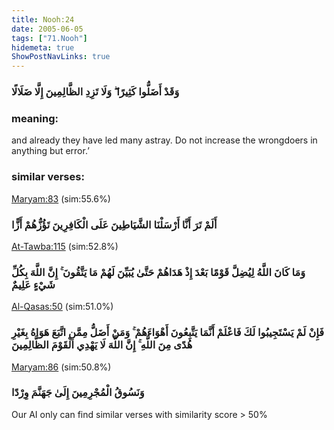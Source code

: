```yaml
---
title: Nooh:24
date: 2005-06-05
tags: ["71.Nooh"]
hidemeta: true 
ShowPostNavLinks: true 
---
```

### وَقَدْ أَضَلُّوا كَثِيرًا ۖ وَلَا تَزِدِ الظَّالِمِينَ إِلَّا ضَلَالًا
### meaning: 
and already they have led many astray. Do not increase the wrongdoers in anything but error.’
### similar verses: 

[Maryam:83](/19/83) (sim:55.6%)

### أَلَمْ تَرَ أَنَّا أَرْسَلْنَا الشَّيَاطِينَ عَلَى الْكَافِرِينَ تَؤُزُّهُمْ أَزًّا

[At-Tawba:115](/9/115) (sim:52.8%)

### وَمَا كَانَ اللَّهُ لِيُضِلَّ قَوْمًا بَعْدَ إِذْ هَدَاهُمْ حَتَّىٰ يُبَيِّنَ لَهُمْ مَا يَتَّقُونَ ۚ إِنَّ اللَّهَ بِكُلِّ شَيْءٍ عَلِيمٌ

[Al-Qasas:50](/28/50) (sim:51.0%)

### فَإِنْ لَمْ يَسْتَجِيبُوا لَكَ فَاعْلَمْ أَنَّمَا يَتَّبِعُونَ أَهْوَاءَهُمْ ۚ وَمَنْ أَضَلُّ مِمَّنِ اتَّبَعَ هَوَاهُ بِغَيْرِ هُدًى مِنَ اللَّهِ ۚ إِنَّ اللَّهَ لَا يَهْدِي الْقَوْمَ الظَّالِمِينَ

[Maryam:86](/19/86) (sim:50.8%)

### وَنَسُوقُ الْمُجْرِمِينَ إِلَىٰ جَهَنَّمَ وِرْدًا

Our AI only can find similar verses with similarity score > 50% 
